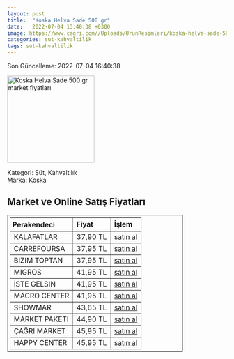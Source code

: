 ```yaml
---
layout: post
title:  "Koska Helva Sade 500 gr"
date:   2022-07-04 13:40:38 +0300
image: https://www.cagri.com//Uploads/UrunResimleri/koska-helva-sade-500-gr-18f2.jpg
categories: sut-kahvaltilik
tags: sut-kahvaltilik
---
```


Son Güncelleme: 2022-07-04 16:40:38

<img src="https://www.cagri.com//Uploads/UrunResimleri/koska-helva-sade-500-gr-18f2.jpg" width="200" alt="Koska Helva Sade 500 gr market fiyatları" />

Kategori: Süt, Kahvaltılık
<br />
Marka: Koska

<h2>Market ve Online Satış Fiyatları</h2>

<table border="1" style="padding: 5px;width:80%;">
  <tr>
    <td style="padding: 5px;"><strong>Perakendeci</strong></td>
    <td><strong>Fiyat</strong></td>
    <td><strong>İşlem</strong></td>
  </tr>
  <tr>
              <td title="Kalafatlar">KALAFATLAR</td>
              <td>37,90 TL</td>
              <td><a title="Kalafatlar" target="_blank" href="https://www.kalafatlar.com/urun/koska-sade-helva-500-gr">satın al</a></td>
            </tr><tr>
              <td title="CarrefourSA">CARREFOURSA</td>
              <td>37,95 TL</td>
              <td><a title="CarrefourSA" target="_blank" href="https://www.carrefoursa.com/koska-sade-helva-500-g-paket-p-30090805">satın al</a></td>
            </tr><tr>
              <td title="Bizim Toptan">BIZIM TOPTAN</td>
              <td>37,95 TL</td>
              <td><a title="Bizim Toptan" target="_blank" href="https://www.bizimtoptan.com.tr/koska-helva-sade-500-g">satın al</a></td>
            </tr><tr>
              <td title="Migros">MIGROS</td>
              <td>41,95 TL</td>
              <td><a title="Migros" target="_blank" href="https://www.migros.com.tr/koska-sade-helva-paket-500-g-p-6c0854">satın al</a></td>
            </tr><tr>
              <td title="İste Gelsin">İSTE GELSIN</td>
              <td>41,95 TL</td>
              <td><a title="İste Gelsin" target="_blank" href="https://www.istegelsin.com/urun/koska-sade-helva-500-gr_KSK13-AD">satın al</a></td>
            </tr><tr>
              <td title="Macro Center">MACRO CENTER</td>
              <td>41,95 TL</td>
              <td><a title="Macro Center" target="_blank" href="https://www.macrocenter.com.tr/koska-sade-helva-paket-500-g-p-6c0854">satın al</a></td>
            </tr><tr>
              <td title="Showmar">SHOWMAR</td>
              <td>43,65 TL</td>
              <td><a title="Showmar" target="_blank" href="https://www.showmar.com.tr/urun/koska-helva-sade-500gr">satın al</a></td>
            </tr><tr>
              <td title="Market Paketi">MARKET PAKETI</td>
              <td>44,90 TL</td>
              <td><a title="Market Paketi" target="_blank" href="https://www.marketpaketi.com.tr/koska-tahin-helvasi-sade-500-gr-p-547667">satın al</a></td>
            </tr><tr>
              <td title="Çağrı Market">ÇAĞRI MARKET</td>
              <td>45,95 TL</td>
              <td><a title="Çağrı Market" target="_blank" href="https://www.cagri.com/koska-helva-sade-500-gr">satın al</a></td>
            </tr><tr>
              <td title="Happy Center">HAPPY CENTER</td>
              <td>45,95 TL</td>
              <td><a title="Happy Center" target="_blank" href="https://www.happycenter.com.tr/Koska_500_Gr_Helva_Sade">satın al</a></td>
            </tr>
</table>
